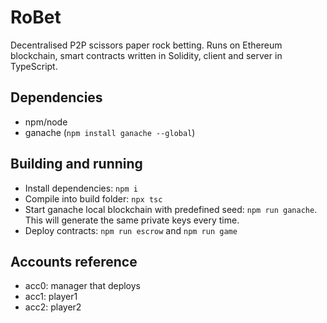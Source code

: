 # RoBet

Decentralised P2P scissors paper rock betting. Runs on Ethereum blockchain, smart contracts written in Solidity, client and server in TypeScript.

## Dependencies

- npm/node
- ganache (`npm install ganache --global`)

## Building and running

- Install dependencies: `npm i`
- Compile into build folder: `npx tsc`
- Start ganache local blockchain with predefined seed: `npm run ganache`. This will generate the same private keys every time.
- Deploy contracts: `npm run escrow` and `npm run game`

## Accounts reference

- acc0: manager that deploys
- acc1: player1
- acc2: player2

